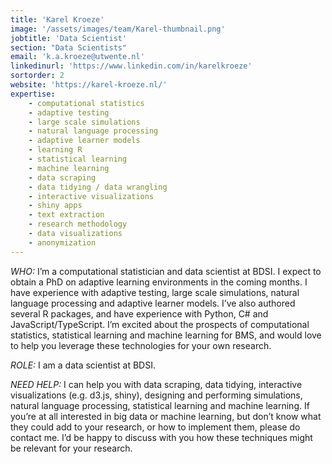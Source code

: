 ```yaml
---
title: 'Karel Kroeze'
image: '/assets/images/team/Karel-thumbnail.png'
jobtitle: 'Data Scientist'
section: "Data Scientists"
email: 'k.a.kroeze@utwente.nl'
linkedinurl: 'https://www.linkedin.com/in/karelkroeze'
sortorder: 2
website: 'https://karel-kroeze.nl/'
expertise:
    - computational statistics
    - adaptive testing
    - large scale simulations
    - natural language processing
    - adaptive learner models
    - learning R
    - statistical learning
    - machine learning
    - data scraping
    - data tidying / data wrangling
    - interactive visualizations
    - shiny apps
    - text extraction
    - research methodology
    - data visualizations
    - anonymization
---
```


*WHO:* I’m a computational statistician and data scientist at BDSI. I expect to obtain a PhD on adaptive learning environments in the coming months. I have experience with adaptive testing, large scale simulations, natural language processing and adaptive learner models. I’ve also authored several R packages, and have experience with Python, C# and JavaScript/TypeScript. I’m excited about the prospects of computational statistics, statistical learning and machine learning for BMS, and would love to help you leverage these technologies for your own research.

*ROLE:* I am a data scientist at BDSI.

*NEED HELP:* I can help you with data scraping, data tidying, interactive visualizations (e.g. d3.js, shiny), designing and performing simulations, natural language processing, statistical learning and machine learning.
If you’re at all interested in big data or machine learning, but don’t know what they could add to your research, or how to implement them, please do contact me. I’d be happy to discuss with you how these techniques might be relevant for your research.
